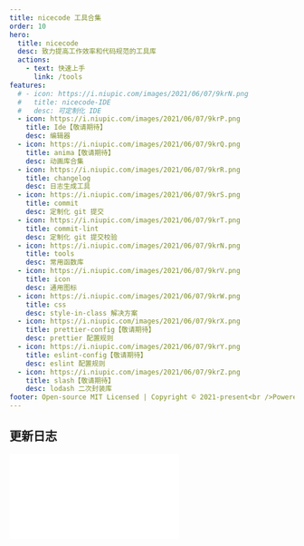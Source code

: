 ```yaml
---
title: nicecode 工具合集
order: 10
hero:
  title: nicecode
  desc: 致力提高工作效率和代码规范的工具库
  actions:
    - text: 快速上手
      link: /tools
features:
  # - icon: https://i.niupic.com/images/2021/06/07/9krN.png
  #   title: nicecode-IDE
  #   desc: 可定制化 IDE
  - icon: https://i.niupic.com/images/2021/06/07/9krP.png
    title: Ide【敬请期待】
    desc: 编辑器
  - icon: https://i.niupic.com/images/2021/06/07/9krQ.png
    title: anima【敬请期待】
    desc: 动画库合集
  - icon: https://i.niupic.com/images/2021/06/07/9krR.png
    title: changelog
    desc: 日志生成工具
  - icon: https://i.niupic.com/images/2021/06/07/9krS.png
    title: commit
    desc: 定制化 git 提交
  - icon: https://i.niupic.com/images/2021/06/07/9krT.png
    title: commit-lint
    desc: 定制化 git 提交校验
  - icon: https://i.niupic.com/images/2021/06/07/9krN.png
    title: tools
    desc: 常用函数库
  - icon: https://i.niupic.com/images/2021/06/07/9krV.png
    title: icon
    desc: 通用图标
  - icon: https://i.niupic.com/images/2021/06/07/9krW.png
    title: css
    desc: style-in-class 解决方案
  - icon: https://i.niupic.com/images/2021/06/07/9krX.png
    title: prettier-config【敬请期待】
    desc: prettier 配置规则
  - icon: https://i.niupic.com/images/2021/06/07/9krY.png
    title: eslint-config【敬请期待】
    desc: eslint 配置规则
  - icon: https://i.niupic.com/images/2021/06/07/9krZ.png
    title: slash【敬请期待】
    desc: lodash 二次封装库
footer: Open-source MIT Licensed | Copyright © 2021-present<br />Powered by nicecoders
---
```


## 更新日志

<embed src="../changelog.md"></embed>
